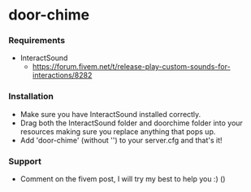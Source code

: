 # door-chime

### Requirements 
* InteractSound
  * https://forum.fivem.net/t/release-play-custom-sounds-for-interactions/8282
  
### Installation 
* Make sure you have InteractSound installed correctly.
* Drag both the InteractSound folder and doorchime folder into your resources making sure you replace anything that pops up.
* Add 'door-chime' (without '') to your server.cfg and that's it!

### Support
* Comment on the fivem post, I will try my best to help you :) ()
